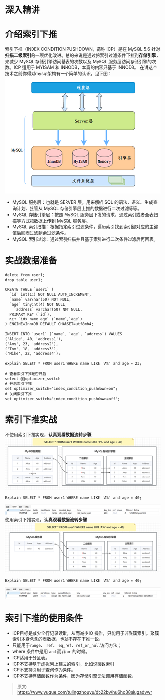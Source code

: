 # 深入精讲


# 介绍索引下推
索引下推（INDEX CONDITION PUSHDOWN，简称 ICP）是在 MySQL 5.6 针对**扫描二级索引**的一项优化改进。总的来说是通过把索引过滤条件下推到**存储引擎**，来减少 MySQL 存储引擎访问基表的次数以及 MySQL 服务层访问存储引擎的次数。ICP 适用于 MYISAM 和 INNODB，本篇的内容只基于 INNODB。
在讲这个技术之前你得对mysql架构有一个简单的认识，见下图：
![1671003706280-de5986c6-f305-460a-af5f-0afcbee448ee.png](./img/NI5EbAMB1-_JdWp8/1671003706280-de5986c6-f305-460a-af5f-0afcbee448ee-599442.png)

- MySQL 服务层：也就是 SERVER 层，用来解析 SQL 的语法、语义、生成查询计划、接管从 MySQL 存储引擎层上推的数据进行二次过滤等等。
- MySQL 存储引擎层：按照 MySQL 服务层下发的请求，通过索引或者全表扫描等方式把数据上传到 MySQL 服务层。
- MySQL 索引扫描：根据指定索引过滤条件，遍历索引找到索引键对应的主键值后回表过滤剩余过滤条件。
- MySQL 索引过滤：通过索引扫描并且基于索引进行二次条件过滤后再回表。

# 实战数据准备
```plsql
delete from user1;
drop table user1;

CREATE TABLE `user1` (
  `id` int(11) NOT NULL AUTO_INCREMENT,
  `name` varchar(50) NOT NULL,
  `age` tinyint(4) NOT NULL,
	`address` varchar(50) NOT NULL,
  PRIMARY KEY (`id`),
  KEY `idx_name_age` (`name`,`age`)
) ENGINE=InnoDB DEFAULT CHARSET=utf8mb4;

INSERT INTO `user1` (`name`, `age`, `address`) VALUES
('Alice', 40, 'address1'),
('Amy', 23, 'address2'),
('Tom', 18, 'address3'),
('Mike', 22, 'address4');

explain SELECT * FROM user1 WHERE name LIKE 'A%' and age = 23;

# 查看索引下推是否开启
select @@optimizer_switch
# 开启索引下推
set optimizer_switch="index_condition_pushdown=on";
# 关闭索引下推
set optimizer_switch="index_condition_pushdown=off";
```

# 索引下推实战
不使用索引下推实现，**认真观看数据流转步骤**
![1684911293119-d8ab199d-b383-4039-b6ec-ff806fb6419b.png](./img/NI5EbAMB1-_JdWp8/1684911293119-d8ab199d-b383-4039-b6ec-ff806fb6419b-232798.png)
```plsql
Explain SELECT * FROM user1 WHERE name LIKE 'A%' and age = 40;
```
![1684910526901-277dc73b-ab09-4f0a-b5b0-c16d7e67ef2d.png](./img/NI5EbAMB1-_JdWp8/1684910526901-277dc73b-ab09-4f0a-b5b0-c16d7e67ef2d-944577.png)
使用索引下推实现，**认真观看数据流转步骤**
![1684911337782-8a0d9866-db27-4ab4-885b-e2904d09b61e.png](./img/NI5EbAMB1-_JdWp8/1684911337782-8a0d9866-db27-4ab4-885b-e2904d09b61e-674119.png)
```plsql
Explain SELECT * FROM user1 WHERE name LIKE 'A%' and age = 40;
```
![1684910563222-95b45c8a-6cf7-44ab-af51-1d7b7e4cd7be.png](./img/NI5EbAMB1-_JdWp8/1684910563222-95b45c8a-6cf7-44ab-af51-1d7b7e4cd7be-265491.png)

# 索引下推的使用条件

- ICP目标是减少全行记录读取，从而减少IO 操作，只能用于非聚簇索引。聚簇索引本身包含的表数据，也就不存在下推一说。
- 只能用于`range`、 `ref`、 `eq_ref`、`ref_or_null`访问方法；
- where 条件中是用 `and` 而非 `or` 的时候。
- ICP适用于分区表。
- ICP不支持基于虚拟列上建立的索引，比如说函数索引
- ICP不支持引用子查询作为条件。
- ICP不支持存储函数作为条件，因为存储引擎无法调用存储函数。


> 原文: <https://www.yuque.com/tulingzhouyu/db22bv/hu6ho38qiugadvwr>